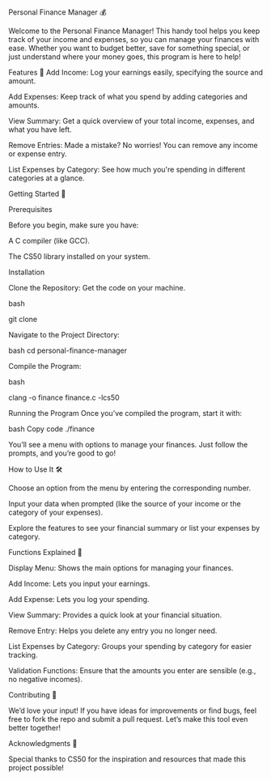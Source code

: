 Personal Finance Manager 💰


Welcome to the Personal Finance Manager! This handy tool helps you keep track of your income and expenses, so you can manage your finances with ease.
Whether you want to budget better, save for something special, or just understand where your money goes, this program is here to help!

Features 🌟
Add Income: Log your earnings easily, specifying the source and amount.

Add Expenses: Keep track of what you spend by adding categories and amounts.

View Summary: Get a quick overview of your total income, expenses, and what you have left.

Remove Entries: Made a mistake? No worries! You can remove any income or expense entry.

List Expenses by Category: See how much you're spending in different categories at a glance.


Getting Started 🚀

Prerequisites

Before you begin, make sure you have:

A C compiler (like GCC).

The CS50 library installed on your system.

Installation

Clone the Repository: Get the code on your machine.

bash

git clone <repository-url>


Navigate to the Project Directory:

bash
cd personal-finance-manager

Compile the Program:

bash

clang -o finance finance.c -lcs50


Running the Program
Once you’ve compiled the program, start it with:

bash
Copy code
./finance


You’ll see a menu with options to manage your finances. Just follow the prompts, and you’re good to go!


How to Use It 🛠️

Choose an option from the menu by entering the corresponding number.

Input your data when prompted (like the source of your income or the category of your expenses).

Explore the features to see your financial summary or list your expenses by category.

Functions Explained 📖

Display Menu: Shows the main options for managing your finances.

Add Income: Lets you input your earnings.

Add Expense: Lets you log your spending.

View Summary: Provides a quick look at your financial situation.

Remove Entry: Helps you delete any entry you no longer need.

List Expenses by Category: Groups your spending by category for easier tracking.

Validation Functions: Ensure that the amounts you enter are sensible (e.g., no negative incomes).


Contributing 🤝


We’d love your input! If you have ideas for improvements or find bugs, feel free to fork the repo and submit a pull request. Let’s make this tool even better together!


Acknowledgments 🙏


Special thanks to CS50 for the inspiration and resources that made this project possible!
